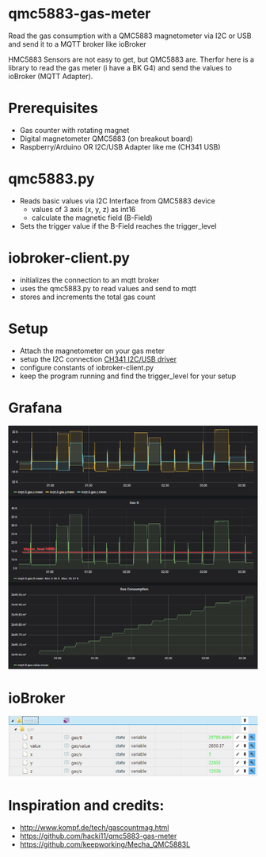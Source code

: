 # qmc5883-gas-meter
Read the gas consumption with a QMC5883 magnetometer via I2C or USB and send it to a MQTT broker like ioBroker

HMC5883 Sensors are not easy to get, but QMC5883 are. Therfor here is a library to read the gas meter (i have a BK G4) and send the values to ioBroker (MQTT Adapter).

# Prerequisites
- Gas counter with rotating magnet
- Digital magnetometer QMC5883 (on breakout board)
- Raspberry/Arduino OR I2C/USB Adapter like me (CH341 USB)

# qmc5883.py
- Reads basic values via I2C Interface from QMC5883 device
  - values of 3 axis (x, y, z) as int16
  - calculate the magnetic field (B-Field) 
- Sets the trigger value if the B-Field reaches the trigger_level

# iobroker-client.py
- initializes the connection to an mqtt broker
- uses the qmc5883.py to read values and send to mqtt
- stores and increments the total gas count

# Setup
- Attach the magnetometer on your gas meter
- setup the I2C connection [CH341 I2C/USB driver](https://github.com/gschorcht/i2c-ch341-usb)
- configure constants of iobroker-client.py
- keep the program running and find the trigger_level for your setup

# Grafana
![grafana](docs/grafana.png)

# ioBroker
![iobroker](docs/iobroker.png)



# Inspiration and credits:

- http://www.kompf.de/tech/gascountmag.html
- https://github.com/hacki11/qmc5883-gas-meter
- https://github.com/keepworking/Mecha_QMC5883L


